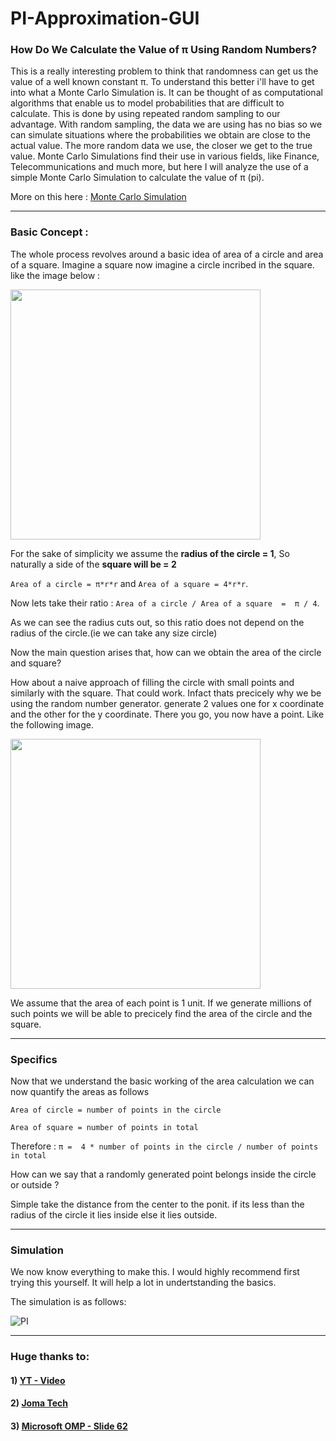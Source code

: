 # PI-Approximation-GUI

### How Do We Calculate the Value of π Using Random Numbers?

This is a really interesting problem to think that randomness can get us the value of a well known constant π. To understand this better i'll have to get into what a Monte Carlo Simulation is. It can be thought of as computational algorithms that enable us to model probabilities that are difficult to calculate. This is done by using repeated random sampling to our advantage. With random sampling, the data we are using has no bias so we can simulate situations where the probabilities we obtain are close to the actual value. The more random data we use, the closer we get to the true value. Monte Carlo Simulations find their use in various fields, like Finance, Telecommunications and much more, but here I will analyze the use of a simple Monte Carlo Simulation to calculate the value of π (pi).

More on this here : [Monte Carlo Simulation](https://www.investopedia.com/terms/m/montecarlosimulation.asp)

------

### Basic Concept :

The whole process revolves around a basic idea of area of a circle and area of a square. Imagine a square now imagine a circle incribed in the square. like the image below :

<img src="https://user-images.githubusercontent.com/66634743/108888475-f4a0a100-7624-11eb-95c9-80451cb58b0e.png" height=400 width=400>

For the sake of simplicity we assume the **radius of the circle = 1**, So naturally a side of the **square will be = 2**

`Area of a circle = π*r*r` and `Area of a square = 4*r*r`.

Now lets take their ratio : `Area of a circle / Area of a square  =  π / 4`.

As we can see the radius cuts out, so this ratio does not depend on the radius of the circle.(ie we can take any size circle)


Now the main question arises that, how can we obtain the area of the circle and square?

How about a naive approach of filling the circle with small points and similarly with the square. That could work. Infact thats precicely why we be using the random number generator. generate 2 values one for x coordinate and the other for the y coordinate. There you go, you now have a point. Like the following image.

<img src = "https://user-images.githubusercontent.com/66634743/108888483-f66a6480-7624-11eb-9ad2-a1f3bdf33e75.png" height=400 width=400>

We assume that the area of each point is 1 unit. If we generate millions of such points we will be able to precicely find  the area of the circle and the square.

------

### Specifics

Now that we understand the basic working of the area calculation we can now quantify the areas as follows

`Area of circle = number of points in the circle`

`Area of square = number of points in total`

Therefore : `π =  4 * number of points in the circle / number of points in total`

How can we say that a randomly generated point belongs inside the circle or outside ?

Simple take the distance from the center to the ponit. if its less than the radius of the circle it lies inside else it lies outside.

------

### Simulation

We now know everything to make this. I would highly recommend first trying this yourself. It will help a lot in undertstanding the basics.

The simulation is as follows:

![PI](https://user-images.githubusercontent.com/66634743/108892390-3d5a5900-7629-11eb-8845-7a2a79a2432b.gif)

------

### Huge thanks to:

#### 1) [YT - Video](https://www.youtube.com/watch?v=pvimAM_SLic)
#### 2) [Joma Tech](https://www.youtube.com/channel/UCV0qA-eDDICsRR9rPcnG7tw)
#### 3) [Microsoft OMP - Slide 62](https://www.openmp.org/wp-content/uploads/omp-hands-on-SC08.pdf)










